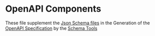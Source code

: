 # OpenAPI Components 

These file supplement the [Json Schema files](../BrAPI-Schema) in the Generation of the [OpenAPI Specification](../Generated) by
the [Schema Tools](../../generator/README.md) 


